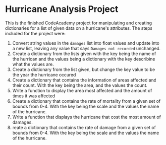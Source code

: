 # Hurricane Analysis Project

This is the finished CodeAcademy project for manipulating and creating dictionaries for a list of given data on a hurricane's attributes. The steps included for the project were:
1. Convert string values in the `damages` list into float values and update into a new list, leaving any value that says `Damages not recorded` unchanged. 
2. Create a dictionary from the lists given with the key being the name of the hurrican and the values being a dictionary with the key describine what the values are.
3. Create a dictionary from the list given, but change the key value to be the year the hurricane occured
4. Create a dictionary that contains the information of areas affected and their count. With the key being the area, and the values the count.
5. Write a function to display the area most affected and the amount of times it was affected
6. Create a dictionary that contains the rate of mortality from a given set of bounds from 0-4. With the key being the scale and the values the name of the hurricane.
7. Write a function that displays the hurricane that cost the most amount of damages.
8. reate a dictionary that contains the rate of damage from a given set of bounds from 0-4. With the key being the scale and the values the name of the hurricane.
